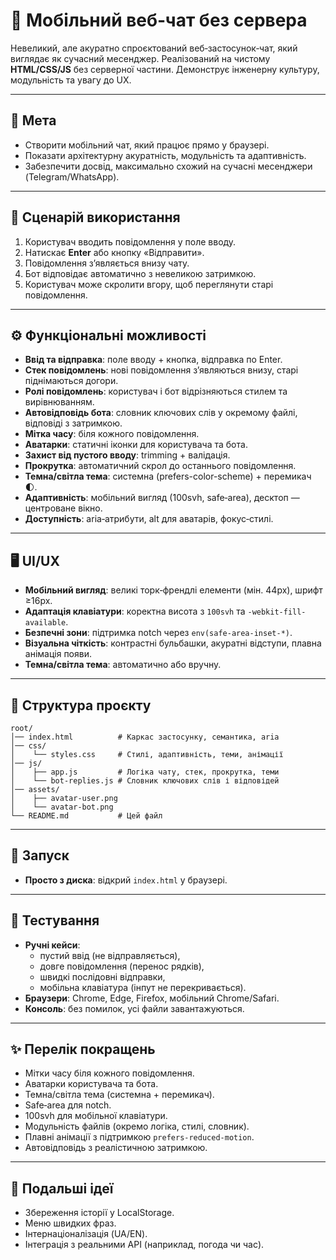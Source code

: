 
# 📱 Мобільний веб‑чат без сервера

Невеликий, але акуратно спроєктований веб‑застосунок‑чат, який виглядає як сучасний месенджер. Реалізований на чистому **HTML/CSS/JS** без серверної частини. Демонструє інженерну культуру, модульність та увагу до UX.

---

## 🎯 Мета
- Створити мобільний чат, який працює прямо у браузері.
- Показати архітектурну акуратність, модульність та адаптивність.
- Забезпечити досвід, максимально схожий на сучасні месенджери (Telegram/WhatsApp).

---

## 📖 Сценарій використання
1. Користувач вводить повідомлення у поле вводу.
2. Натискає **Enter** або кнопку «Відправити».
3. Повідомлення з’являється внизу чату.
4. Бот відповідає автоматично з невеликою затримкою.
5. Користувач може скролити вгору, щоб переглянути старі повідомлення.

---

## ⚙️ Функціональні можливості
- **Ввід та відправка**: поле вводу + кнопка, відправка по Enter.
- **Стек повідомлень**: нові повідомлення з’являються внизу, старі піднімаються догори.
- **Ролі повідомлень**: користувач і бот відрізняються стилем та вирівнюванням.
- **Автовідповідь бота**: словник ключових слів у окремому файлі, відповіді з затримкою.
- **Мітка часу**: біля кожного повідомлення.
- **Аватарки**: статичні іконки для користувача та бота.
- **Захист від пустого вводу**: trimming + валідація.
- **Прокрутка**: автоматичний скрол до останнього повідомлення.
- **Темна/світла тема**: системна (prefers-color-scheme) + перемикач 🌓.
- **Адаптивність**: мобільний вигляд (100svh, safe‑area), десктоп — центроване вікно.
- **Доступність**: aria‑атрибути, alt для аватарів, фокус‑стилі.

---

## 🖥️ UI/UX
- **Мобільний вигляд**: великі торк‑френдлі елементи (мін. 44px), шрифт ≥16px.
- **Адаптація клавіатури**: коректна висота з `100svh` та `-webkit-fill-available`.
- **Безпечні зони**: підтримка notch через `env(safe-area-inset-*)`.
- **Візуальна чіткість**: контрастні бульбашки, акуратні відступи, плавна анімація появи.
- **Темна/світла тема**: автоматично або вручну.

---

## 📂 Структура проєкту
```
root/
│── index.html          # Каркас застосунку, семантика, aria
│── css/
│    └── styles.css     # Стилі, адаптивність, теми, анімації
│── js/
│    ├── app.js         # Логіка чату, стек, прокрутка, теми
│    └── bot-replies.js # Словник ключових слів і відповідей
│── assets/
│    ├── avatar-user.png
│    └── avatar-bot.png
└── README.md           # Цей файл
```

---

## 🚀 Запуск
- **Просто з диска**: відкрий `index.html` у браузері.

---

## 🧪 Тестування
- **Ручні кейси**:
  - пустий ввід (не відправляється),
  - довге повідомлення (перенос рядків),
  - швидкі послідовні відправки,
  - мобільна клавіатура (інпут не перекривається).
- **Браузери**: Chrome, Edge, Firefox, мобільний Chrome/Safari.
- **Консоль**: без помилок, усі файли завантажуються.

---

## ✨ Перелік покращень
- Мітки часу біля кожного повідомлення.
- Аватарки користувача та бота.
- Темна/світла тема (системна + перемикач).
- Safe‑area для notch.
- 100svh для мобільної клавіатури.
- Модульність файлів (окремо логіка, стилі, словник).
- Плавні анімації з підтримкою `prefers-reduced-motion`.
- Автовідповідь з реалістичною затримкою.

---

## 📌 Подальші ідеї
- Збереження історії у LocalStorage.
- Меню швидких фраз.
- Інтернаціоналізація (UA/EN).
- Інтеграція з реальними API (наприклад, погода чи час).
```

